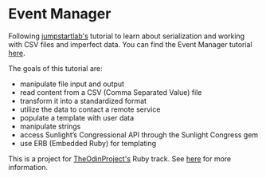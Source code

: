 # Event Manager

Following [jumpstartlab's](http://jumpstartlab.com/) tutorial to learn about serialization and working with CSV files and imperfect data. You can find the Event Manager tutorial [here](http://tutorials.jumpstartlab.com/projects/eventmanager.html).

The goals of this tutorial are:

* manipulate file input and output
* read content from a CSV (Comma Separated Value) file
* transform it into a standardized format
* utilize the data to contact a remote service
* populate a template with user data
* manipulate strings
* access Sunlight’s Congressional API through the Sunlight Congress gem
* use ERB (Embedded Ruby) for templating

This is a project for [TheOdinProject's](http://www.theodinproject.com) Ruby track. See [here](http://www.theodinproject.com/courses/ruby-programming/lessons/file-i-o-and-serialization) for more information.
